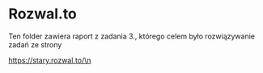 # Rozwal.to

Ten folder zawiera raport z zadania 3., którego celem było rozwiązywanie zadań ze strony 

https://stary.rozwal.to/\n
